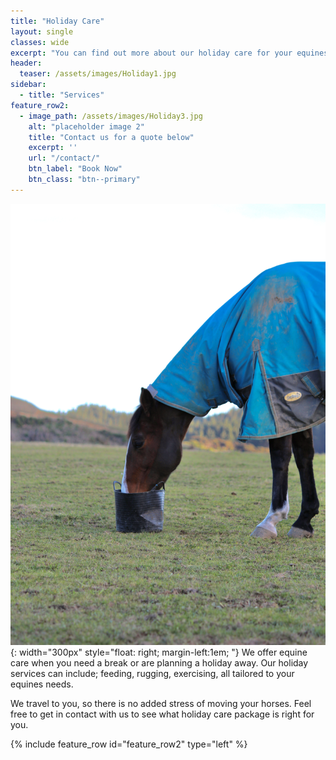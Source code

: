 ```yaml
---
title: "Holiday Care"
layout: single
classes: wide
excerpt: "You can find out more about our holiday care for your equines, or receive a quote here."
header:
  teaser: /assets/images/Holiday1.jpg
sidebar:
  - title: "Services"
feature_row2:
  - image_path: /assets/images/Holiday3.jpg
    alt: "placeholder image 2"
    title: "Contact us for a quote below"
    excerpt: ''
    url: "/contact/"
    btn_label: "Book Now"
    btn_class: "btn--primary"
---
```

![image](/assets/images/Holiday2.JPG){: width="300px" style="float: right; margin-left:1em; "}
We offer equine care when you need a break or are planning a holiday away. Our holiday services can include; feeding, rugging, exercising, all tailored to your equines needs.  

We travel to you, so there is no added stress of moving your horses. Feel free to get in contact with us to see what holiday care package is right for you. 

{% include feature_row id="feature_row2" type="left" %}


